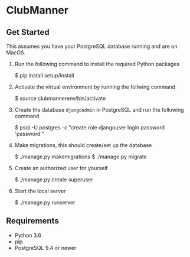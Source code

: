 # ClubManner

## Get Started

This assumes you have your PostgreSQL database running and are on MacOS.

1. Run the following command to install the required Python packages
    
    $ pip install setup/install

2. Activate the virtual environment by running the follwing command

    $ source clubmannerenv/bin/activate

3. Create the database `djangoadmin` in PostgreSQL and run the following command

    $ psql -U postgres -c "create role djangouser login password 'password'"

4. Make migrations, this should create/set up the database

    $ ./manage.py makemigrations
    $ ./manage.py migrate

5. Create an authorized user for yourself

    $ ./manage.py create superuser

6. Start the local server

    $ ./manage.py runserver


## Requirements

+ Python 3.6
+ pip
+ PostgreSQL 9.4 or newer